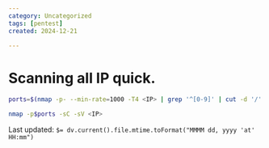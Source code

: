 ```yaml
---
category: Uncategorized
tags: [pentest]
created: 2024-12-21

---
```

# Scanning all IP quick.


```bash  
ports=$(nmap -p- --min-rate=1000 -T4 <IP> | grep '^[0-9]' | cut -d '/' -f 1 | tr '\n' ',' | sed s/,$//) 
```

```bash
nmap -p$ports -sC -sV <IP>
```


Last updated: `$= dv.current().file.mtime.toFormat("MMMM dd, yyyy 'at' HH:mm")`
